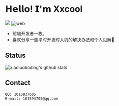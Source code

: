 # 𝗛𝗲𝗹𝗹𝗼! 𝗜'𝗺 Xxcool
[![](https://img.shields.io/badge/-@Xxcool-%23181717?style=flat-square&logo=github)](https://github.com/Xxcool)
![web](https://img.shields.io/badge/-web-%232c3e50?style=flat-square&logo=WEB)

- 前端开发者一枚。
- 喜欢分享一些平时开发时入坑的解决办法和个人见解🧐

## Status

![xiaoluoboding's github stats](https://github-readme-stats.vercel.app/api?username=Xxcool&show_icons=true&title_color=fff&icon_color=79ff97&text_color=9f9f9f&bg_color=151515)

## Contact

	QQ: 1015937605
	E-mail: 101593705@qq.com
